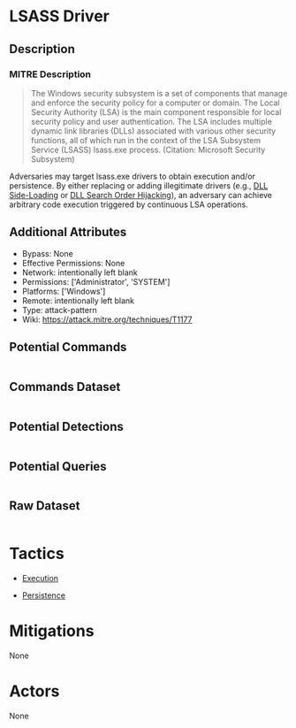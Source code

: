 
# LSASS Driver

## Description

### MITRE Description

> The Windows security subsystem is a set of components that manage and enforce the security policy for a computer or domain. The Local Security Authority (LSA) is the main component responsible for local security policy and user authentication. The LSA includes multiple dynamic link libraries (DLLs) associated with various other security functions, all of which run in the context of the LSA Subsystem Service (LSASS) lsass.exe process. (Citation: Microsoft Security Subsystem)

Adversaries may target lsass.exe drivers to obtain execution and/or persistence. By either replacing or adding illegitimate drivers (e.g., [DLL Side-Loading](https://attack.mitre.org/techniques/T1073) or [DLL Search Order Hijacking](https://attack.mitre.org/techniques/T1038)), an adversary can achieve arbitrary code execution triggered by continuous LSA operations.

## Additional Attributes

* Bypass: None
* Effective Permissions: None
* Network: intentionally left blank
* Permissions: ['Administrator', 'SYSTEM']
* Platforms: ['Windows']
* Remote: intentionally left blank
* Type: attack-pattern
* Wiki: https://attack.mitre.org/techniques/T1177

## Potential Commands

```

```

## Commands Dataset

```

```

## Potential Detections

```json

```

## Potential Queries

```json

```

## Raw Dataset

```json

```

# Tactics


* [Execution](../tactics/Execution.md)

* [Persistence](../tactics/Persistence.md)
    

# Mitigations

None

# Actors

None
